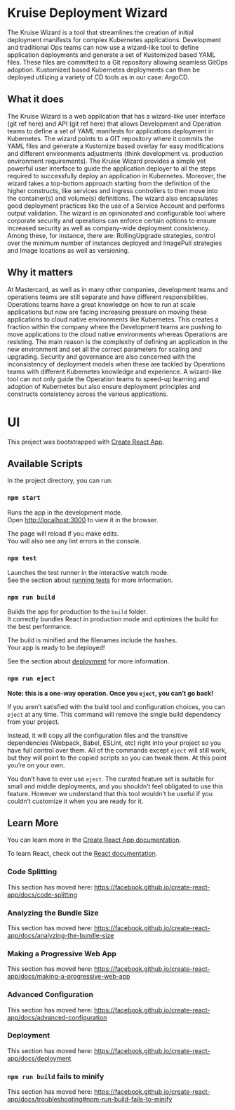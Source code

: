 # Kruise Deployment Wizard

The Kruise Wizard is a tool that streamlines the creation of initial deployment manifests for complex Kubernetes applications. Development and traditional Ops teams can now use a wizard-like tool to define application deployments and generate a set of Kustomized based YAML files. These files are committed to a Git repository allowing seamless GitOps adoption. Kustomized based Kubernetes deployments can then be deployed utilizing a variety of CD tools as in our case: ArgoCD.

## What it does

The Kruise Wizard is a web application that has a wizard-like user interface (git ref here) and API (git ref here) that allows Development and Operation teams to define a set of YAML manifests for applications deployment in Kubernetes. The wizard points to a GIT repository where it commits the YAML files and generate a Kustomize based overlay for easy modifications and different environments adjustments (think development vs. production environment requirements). The Kruise Wizard provides a simple yet powerful user interface to guide the application deployer to all the steps required to successfully deploy an application in Kubernetes. Moreover, the wizard takes a top-bottom approach starting from the definition of the higher constructs, like services and ingress controllers to then move into the container(s) and volume(s) definitions. The wizard also encapsulates good deployment practices like the use of a Service Account and performs output validation. The wizard is an opinionated and configurable tool where corporate security and operations can enforce certain options to ensure increased security as well as company-wide deployment consistency. Among these, for instance, there are: RollingUpgrade strategies, control over the minimum number of instances deployed and ImagePull strategies and Image locations as well as versioning.

## Why it matters

At Mastercard, as well as in many other companies, development teams and operations teams are still separate and have different responsibilities. Operations teams have a great knowledge on how to run at scale applications but now are facing increasing pressure on moving these applications to cloud native environments like Kubernetes. This creates a fraction within the company where the Development teams are pushing to move applications to the cloud native environments whereas Operations are resisting. The main reason is the complexity of defining an application in the new environment and set all the correct parameters for scaling and upgrading. Security and governance are also concerned with the inconsistency of deployment models when these are tackled by Operations teams with different Kubernetes knowledge and experience. A wizard-like tool can not only guide the Operation teams to speed-up learning and adoption of Kubernetes but also ensure deployment principles and constructs consistency across the various applications.


# UI

This project was bootstrapped with [Create React App](https://github.com/facebook/create-react-app).

## Available Scripts

In the project directory, you can run:

### `npm start`

Runs the app in the development mode.<br>
Open [http://localhost:3000](http://localhost:3000) to view it in the browser.

The page will reload if you make edits.<br>
You will also see any lint errors in the console.

### `npm test`

Launches the test runner in the interactive watch mode.<br>
See the section about [running tests](https://facebook.github.io/create-react-app/docs/running-tests) for more information.

### `npm run build`

Builds the app for production to the `build` folder.<br>
It correctly bundles React in production mode and optimizes the build for the best performance.

The build is minified and the filenames include the hashes.<br>
Your app is ready to be deployed!

See the section about [deployment](https://facebook.github.io/create-react-app/docs/deployment) for more information.

### `npm run eject`

**Note: this is a one-way operation. Once you `eject`, you can’t go back!**

If you aren’t satisfied with the build tool and configuration choices, you can `eject` at any time. This command will remove the single build dependency from your project.

Instead, it will copy all the configuration files and the transitive dependencies (Webpack, Babel, ESLint, etc) right into your project so you have full control over them. All of the commands except `eject` will still work, but they will point to the copied scripts so you can tweak them. At this point you’re on your own.

You don’t have to ever use `eject`. The curated feature set is suitable for small and middle deployments, and you shouldn’t feel obligated to use this feature. However we understand that this tool wouldn’t be useful if you couldn’t customize it when you are ready for it.

## Learn More

You can learn more in the [Create React App documentation](https://facebook.github.io/create-react-app/docs/getting-started).

To learn React, check out the [React documentation](https://reactjs.org/).

### Code Splitting

This section has moved here: https://facebook.github.io/create-react-app/docs/code-splitting

### Analyzing the Bundle Size

This section has moved here: https://facebook.github.io/create-react-app/docs/analyzing-the-bundle-size

### Making a Progressive Web App

This section has moved here: https://facebook.github.io/create-react-app/docs/making-a-progressive-web-app

### Advanced Configuration

This section has moved here: https://facebook.github.io/create-react-app/docs/advanced-configuration

### Deployment

This section has moved here: https://facebook.github.io/create-react-app/docs/deployment

### `npm run build` fails to minify

This section has moved here: https://facebook.github.io/create-react-app/docs/troubleshooting#npm-run-build-fails-to-minify
